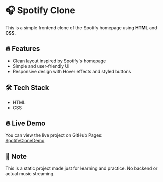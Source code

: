 # 🎧 Spotify Clone

This is a simple frontend clone of the Spotify homepage using **HTML** and **CSS**.

## 🔥 Features
- Clean layout inspired by Spotify's homepage
- Simple and user-friendly UI
- Responsive design with Hover effects and styled buttons

## 🛠️ Tech Stack
- HTML
- CSS

## 🔥 Live Demo

You can view the live project on GitHub Pages:  
[SpotifyCloneDemo](https://samitha-chowdari.github.io/spotify-clone/)

## 📌 Note
This is a static project made just for learning and practice. No backend or actual music streaming.
